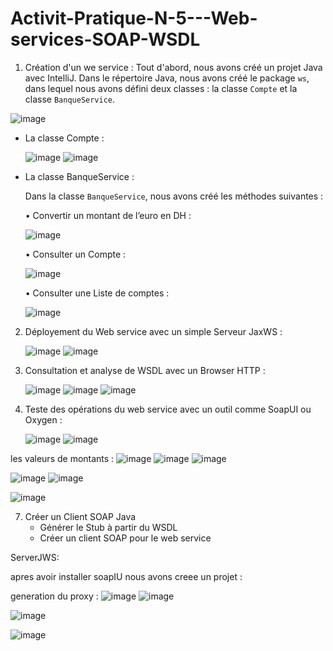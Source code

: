 # Activit-Pratique-N-5---Web-services-SOAP-WSDL

1. Création d'un we service  :
     Tout d'abord, nous avons créé un projet Java avec IntelliJ. Dans le répertoire Java, nous avons créé le package `ws`, dans lequel nous avons défini deux classes : la classe `Compte` et la classe `BanqueService`.
   

![image](https://github.com/SanaeHelen/Activit-Pratique-N-5---Web-services-SOAP-WSDL/assets/136022070/9dba1f8a-33ae-48c4-a44d-82aa7effdc27)


   - La classe Compte :
     
     ![image](https://github.com/SanaeHelen/Activit-Pratique-N-5---Web-services-SOAP-WSDL/assets/136022070/a139892c-6f97-43e2-8341-827e2ac35b45)
     ![image](https://github.com/SanaeHelen/Activit-Pratique-N-5---Web-services-SOAP-WSDL/assets/136022070/c74c7884-ca95-45be-a064-0328823d6cdb)

   - La classe BanqueService :
     
       Dans la classe `BanqueService`, nous avons créé les méthodes suivantes :

     
     • Convertir un montant de l’euro en DH :
     
        ![image](https://github.com/SanaeHelen/Activit-Pratique-N-5---Web-services-SOAP-WSDL/assets/136022070/0b3c12a1-5a5b-4971-83cf-fc1466247348)

     • Consulter un Compte :
     
       ![image](https://github.com/SanaeHelen/Activit-Pratique-N-5---Web-services-SOAP-WSDL/assets/136022070/cd6b3d52-c8a0-46fd-a40f-fd58ad726eb3)

     • Consulter une Liste de comptes :
     
       ![image](https://github.com/SanaeHelen/Activit-Pratique-N-5---Web-services-SOAP-WSDL/assets/136022070/6aceed36-e610-41de-be0e-ea66f30e69b0)

2. Déployement du Web service avec un simple Serveur JaxWS :

    ![image](https://github.com/SanaeHelen/Activit-Pratique-N-5---Web-services-SOAP-WSDL/assets/136022070/f2ae38b9-d37e-4f6f-93d5-455b5310ea71)
    ![image](https://github.com/SanaeHelen/Activit-Pratique-N-5---Web-services-SOAP-WSDL/assets/136022070/6fee4002-e218-4bf6-88ee-f4f96274126e)
    
      
3. Consultation et analyse de WSDL avec un Browser HTTP :
   
    ![image](https://github.com/SanaeHelen/Activit-Pratique-N-5---Web-services-SOAP-WSDL/assets/136022070/98495054-54eb-4401-a8fc-f5bfec0c209f)
    ![image](https://github.com/SanaeHelen/Activit-Pratique-N-5---Web-services-SOAP-WSDL/assets/136022070/0ff89fcb-e5e5-4ed2-99e5-2e5b81457df1)
    ![image](https://github.com/SanaeHelen/Activit-Pratique-N-5---Web-services-SOAP-WSDL/assets/136022070/2284b58c-1e63-4678-a4a4-db92a1b19c29)
   
4. Teste des opérations du web service avec un outil comme SoapUI ou Oxygen :
   
    ![image](https://github.com/SanaeHelen/Activit-Pratique-N-5---Web-services-SOAP-WSDL/assets/136022070/eca728d9-112b-4795-b324-ab742e3cb457)
    ![image](https://github.com/SanaeHelen/Activit-Pratique-N-5---Web-services-SOAP-WSDL/assets/136022070/a1461381-3b6c-4e73-a33c-b26d3d6b18eb)

les valeurs de montants : 
![image](https://github.com/SanaeHelen/Activit-Pratique-N-5---Web-services-SOAP-WSDL/assets/136022070/efef1bd0-63f1-4777-b31a-6d4fb9805273)
![image](https://github.com/SanaeHelen/Activit-Pratique-N-5---Web-services-SOAP-WSDL/assets/136022070/23d084e0-be48-4424-80a8-0f9eeeb946bd)
![image](https://github.com/SanaeHelen/Activit-Pratique-N-5---Web-services-SOAP-WSDL/assets/136022070/a306cb46-8a6e-4091-8d8f-bd1612ee4f7b)

![image](https://github.com/SanaeHelen/Activit-Pratique-N-5---Web-services-SOAP-WSDL/assets/136022070/80e261f8-ef26-43f6-a033-c47c77bd2ec1)
![image](https://github.com/SanaeHelen/Activit-Pratique-N-5---Web-services-SOAP-WSDL/assets/136022070/0ec735e4-bc18-480d-882d-b03f6d39cc82)

![image](https://github.com/SanaeHelen/Activit-Pratique-N-5---Web-services-SOAP-WSDL/assets/136022070/c37229d4-c98f-42e7-89fc-f1e30df10b37)

    
7. Créer un Client SOAP Java
      - Générer le Stub à partir du WSDL
      - Créer un client SOAP pour le web service


ServerJWS: 




apres avoir installer soapIU  nous avons creee un projet : 


generation du proxy : 
![image](https://github.com/SanaeHelen/Activit-Pratique-N-5---Web-services-SOAP-WSDL/assets/136022070/370cdb05-f5a0-4df9-96bd-245d4794fe7d)
![image](https://github.com/SanaeHelen/Activit-Pratique-N-5---Web-services-SOAP-WSDL/assets/136022070/370cdb05-f5a0-4df9-96bd-245d4794fe7d)


![image](https://github.com/SanaeHelen/Activit-Pratique-N-5---Web-services-SOAP-WSDL/assets/136022070/64e9b7b9-2be8-4c34-8119-42e85aa5bad2)

![image](https://github.com/SanaeHelen/Activit-Pratique-N-5---Web-services-SOAP-WSDL/assets/136022070/49a1e0ac-12a9-4cfa-84ed-571d0aadf1df)













